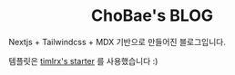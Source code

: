 <h1 align="center">ChoBae's BLOG</h1>

Nextjs + Tailwindcss + MDX 기반으로 만들어진 블로그입니다.

템플릿은 [timlrx's starter](https://github.com/timlrx/tailwind-nextjs-starter-blog) 를 사용했습니다 :)